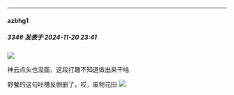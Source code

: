 ﻿
*****

####  azbhg1  
##### 334#       发表于 2024-11-20 23:41

<img src="https://p.sda1.dev/20/35088d306bd6928f5add535b35e4fd31/msedge_6yygFBpqm7.png" referrerpolicy="no-referrer">

神云点头也没画，这段打趣不知道做出来干啥

野餐的这句吐槽反倒删了，哎，废物花田
<img src="https://p.sda1.dev/20/7e5435fb423ea38b6e8b9c5dd27d7add/msedge_frYWH7J9UP.png" referrerpolicy="no-referrer">


